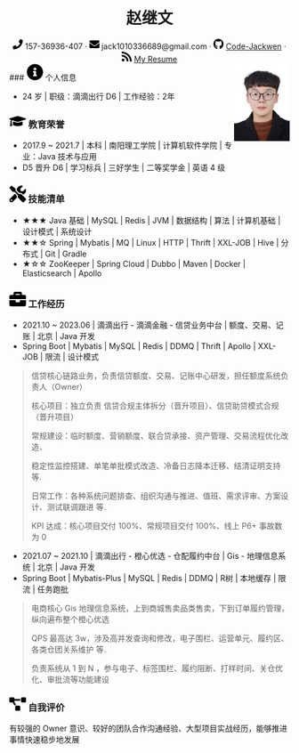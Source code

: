 <center>
     <h1>赵继文</h1>
     <div>
         <span>
             <img src="assets/phone-solid.svg" width="18px">
             157-36936-407
         </span>
         ·
         <span>
             <img src="assets/envelope-solid.svg" width="18px">
             jack1010336689@gmail.com
         </span>
         ·
         <span>
             <img src="assets/github-brands.svg" width="18px">
             <a href="https://github.com/Code-Jackwen">Code-Jackwen</a>
         </span>
         ·
         <span>
             <img src="assets/rss-solid.svg" width="18px">
             <a href="https://github.com/Code-Jackwen/PR/blob/main/Resume.png">My Resume</a>
         </span>
     </div>
 </center>
### <img src="assets/info-circle-solid.svg" width="30px"> 个人信息<img align="right" src="assets/photo.jpg" width="100px"/>

 - 24 岁 | 职级：滴滴出行 D6 | 工作经验：2年 

### <img src="assets/graduation-cap-solid.svg" width="30px"> **教育荣誉**

- 2017.9 ~ 2021.7 | 本科 | 南阳理工学院 | 计算机软件学院 | 专业：Java 技术与应用
- D5 晋升 D6 | 学习标兵 | 三好学生 | 二等奖学金 | 英语 4 级 

### <img src="assets/tools-solid.svg" width="30px"> 技能清单

- ★★★ Java 基础 | MySQL | Redis | JVM | 数据结构 | 算法 | 计算机基础 | 设计模式 | 系统设计
- ★★☆ Spring | Mybatis | MQ | Linux | HTTP | Thrift | XXL-JOB | Hive | 分布式 | Git | Gradle
- ★☆☆ ZooKeeper | Spring Cloud | Dubbo | Maven | Docker | Elasticsearch | Apollo 

### <img src="assets/briefcase-solid.svg" width="30px"> 工作经历

- 2021.10 ~ 2023.06 | 滴滴出行 - 滴滴金融 - 信贷业务中台 | 额度、交易、记账 | 北京 | Java 开发
- Spring Boot | Mybatis | MySQL | Redis | DDMQ | Thrift | Apollo | XXL-JOB | 限流 | 设计模式

> 信贷核心链路业务，负责信贷额度、交易、记账中心研发，担任额度系统负责人（Owner）
>
> 核心项目：独立负责 信贷合规主体拆分（晋升项目）、信贷助贷模式合规（晋升项目）
>
> 常规建设：临时额度、营销额度、联合贷承接、资产管理、交易流程优化改造、
>
> 稳定性监控搭建、单笔单批模式改造、冷备日志降本迁移、结清证明支持 等.
>
> 日常工作：各种系统问题排查、组织沟通与推进、值班、需求评审、方案设计、测试联调跟进 等.
>
> KPI  达成：核心项目交付 100%、常规项目交付 100%、线上 P6+ 事故数为 0

- 2021.07 ~ 2021.10 | 滴滴出行 - 橙心优选 - 仓配履约中台 | Gis - 地理信息系统 | 北京 | Java 开发
- Spring Boot | Mybatis-Plus | MySQL | Redis | DDMQ | R树 | 本地缓存 | 限流 | 任务跑批

> 电商核心 Gis 地理信息系统，上到商城售卖品类售卖，下到订单履约管理，纵向遍布整个橙心优选
>
> QPS 最高达 3w，涉及高并发查询和修改，电子围栏、运营单元、履约区、各类仓团关系维护 等.
>
> 负责系统从 1 到 N ，参与电子、标签围栏、履约阻断、打样时间、关仓优化、审批流等功能建设

### <img src="assets/project-diagram-solid.svg" width="30px"> 自我评价

有较强的 Owner 意识、较好的团队合作沟通经验、大型项目实战经历，能够推进事情快速稳步地发展

